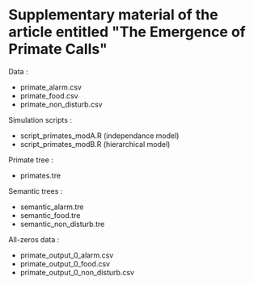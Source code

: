 # Supplementary material of the article entitled "The Emergence of Primate Calls"

Data :
- primate_alarm.csv
- primate_food.csv
- primate_non_disturb.csv

Simulation scripts :
- script_primates_modA.R (independance model)
- script_primates_modB.R (hierarchical model)

Primate tree :
- primates.tre

Semantic trees :
- semantic_alarm.tre
- semantic_food.tre
- semantic_non_disturb.tre

All-zeros data :
- primate_output_0_alarm.csv
- primate_output_0_food.csv
- primate_output_0_non_disturb.csv
